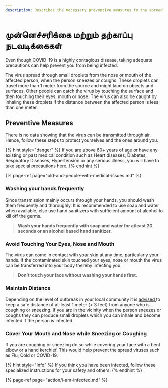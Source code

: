```yaml
---
description: Describes the necessary preventive measures to the spread of COVID-19
---
```


# முன்னெச்சரிக்கை மற்றும் தற்காப்பு நடவடிக்கைகள்

Even though COVID-19 is a highly contagious disease, taking adequate precautions can help prevent you from being infected.

The virus spread through small droplets from the nose or mouth of the affected person, when the person sneezes or coughs. These droplets can travel more than 1 meter from the source and might land on objects and surfaces. Other people can catch the virus by touching the surface and then touching their eyes, mouth or nose. The virus can also be caught by inhaling these droplets if the distance between the affected person is less than one meter.

## Preventive Measures

There is no data showing that the virus can be transmitted through air. Hence, follow these steps to protect yourselves and the ones around you.

{% hint style="danger" %}
If you are above 60+ years of age or have any existing or past medical condition such as Heart diseases, Diabetes, Respiratory Diseases, Hypertension or any serious illness, you will have to take special precautions here.
{% endhint %}

{% page-ref page="old-and-people-with-medical-issues.md" %}

### Washing your hands frequently

Since transmission mainly occurs through your hands, you should wash them frequently and thoroughly. It is recommended to use soap and water when available, else use hand sanitizers with sufficient amount of alcohol to kill off the germs.

> **Wash your hands frequently with soap and water for atleast 20 seconds or an alcohol based hand sanitizer.**

### Avoid Touching Your Eyes, Nose and Mouth

The virus can come in contact with your skin at any time, particularly your hands. If the contaminated skin touched your eyes, nose or mouth the virus can be transferred into your body thereby infecting you.

> **Don't touch your face without washing your hands first.**

### **Maintain Distance**

Depending on the level of outbreak in your local community it is [advised ](https://www.who.int/emergencies/diseases/novel-coronavirus-2019/advice-for-public)to keep a safe distance of at-least 1 meter \(&gt; 3 feet\) from anyone who is coughing or sneezing. If you are in the vicinity when the person sneezes or coughs they can produce small droplets which you can inhale and become infected if the person is infected.

### Cover Your Mouth and Nose while Sneezing or Coughing

If you are coughing or sneezing do so while covering your face with a bent elbow or a hand kerchief. This would help prevent the spread viruses such as Flu, Cold or COVID-19.

{% hint style="info" %}
If you think you have been infected, follow these specialized instructions for your safety and others.
{% endhint %}

{% page-ref page="action/i-am-infected.md" %}


